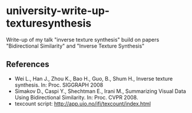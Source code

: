 # university-write-up-texturesynthesis
Write-up of my talk "inverse texture synthesis" build on papers "Bidirectional Similarity" and "Inverse Texture Synthesis"

## References
* Wei L., Han J., Zhou K., Bao H., Guo, B., Shum H., Inverse texture synthesis. In: Proc. SIGGRAPH 2008
* Simakov D., Caspi Y., Shechtman E., Irani M., Summarizing Visual Data Using Bidirectional Similarity. In: Proc. CVPR 2008.
* texcount script: http://app.uio.no/ifi/texcount/index.html
